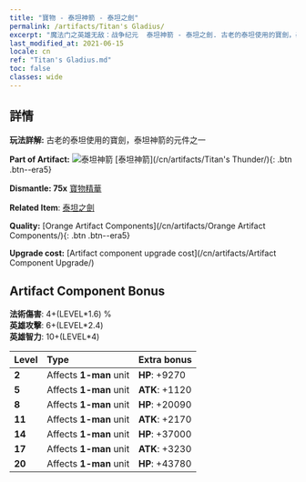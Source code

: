 ```yaml
---
title: "寶物 - 泰坦神箭 - 泰坦之劍"
permalink: /artifacts/Titan's Gladius/
excerpt: "魔法门之英雄无敌：战争纪元  泰坦神箭 - 泰坦之劍. 古老的泰坦使用的寶劍，泰坦神箭的元件之一"
last_modified_at: 2021-06-15
locale: cn
ref: "Titan's Gladius.md"
toc: false
classes: wide
---
```




## 詳情

 **玩法詳解:** 古老的泰坦使用的寶劍，泰坦神箭的元件之一

 **Part of Artifact:** ![泰坦神箭](/images/t/icon_artifact_42.png) [泰坦神箭](/cn/artifacts/Titan's Thunder/){: .btn .btn--era5}

 **Dismantle: 75x** [寶物精華](/cn/Items/con_905/)

 **Related Item**: [泰坦之劍](/cn/Items/art_156/)

 **Quality:** [Orange Artifact Components](/cn/artifacts/Orange Artifact Components/){: .btn .btn--era5}

 **Upgrade cost:** [Artifact component upgrade cost](/cn/artifacts/Artifact Component Upgrade/)

## Artifact Component Bonus

  **法術傷害**: 4+(LEVEL\*1.6) %<br/>**英雄攻擊**: 6+(LEVEL\*2.4)<br/>**英雄智力**: 10+(LEVEL\*4)

  |  Level  | Type |    Extra bonus  | 
  |:--------|:-----|:----------------| 
  | **2** | Affects **1-man** unit | **HP**: +9270 | 
  | **5** | Affects **1-man** unit | **ATK**: +1120 | 
  | **8** | Affects **1-man** unit | **HP**: +20090 | 
  | **11** | Affects **1-man** unit | **ATK**: +2170 | 
  | **14** | Affects **1-man** unit | **HP**: +37000 | 
  | **17** | Affects **1-man** unit | **ATK**: +3230 | 
  | **20** | Affects **1-man** unit | **HP**: +43780 | 
